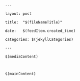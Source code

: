 
    --- 

    layout: post 

    title:  "$(fileNameTitle)" 

    date:   $(feedItem.created_time) 

    categories: $(jekyllCategories) 

    --- 

    $(mediaContent) 

    

    $(mainContent)
    

    